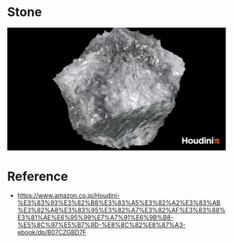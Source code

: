 # Stone
![](./art/art.jpg)

# Reference
- https://www.amazon.co.jp/Houdini-%E3%83%93%E3%82%B8%E3%83%A5%E3%82%A2%E3%83%AB%E3%82%A8%E3%83%95%E3%82%A7%E3%82%AF%E3%83%88%E3%81%AE%E6%95%99%E7%A7%91%E6%9B%B8-%E5%8C%97%E5%B7%9D-%E8%8C%82%E8%87%A3-ebook/dp/B07CZGBD7F